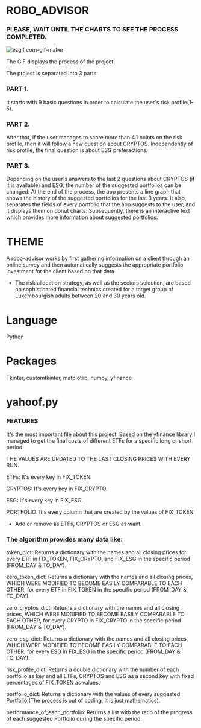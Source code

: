 # ROBO_ADVISOR
### PLEASE, WAIT UNTIL THE CHARTS TO SEE THE PROCESS COMPLETED.
![ezgif com-gif-maker](https://user-images.githubusercontent.com/64299794/165606538-087f3709-a0c9-4e01-8bdb-9191d021280e.gif)

The GIF displays the process of the project.

The project is separated into 3 parts.

### PART 1.
It starts with 9 basic questions in order to calculate the user's risk profile(1-5). 

### PART 2.
After that, if the user manages to score more than 4.1 points on the risk profile, then it will follow a new question about CRYPTOS. Independently of risk profile, the final question is about ESG preferactions. 

### PART 3.
Depending on the user's answers to the last 2 questions about CRYPTOS (if it is available) and ESG, the number of the suggested portfolios can be changed. At the end of the process, the app presents a line graph that shows the history of the suggested portfolios for the last 3 years. It also, separates the fields of every portfolio that the app suggests to the user, and it displays them on donut charts. Subsequently, there is an interactive text which provides more information about suggested portfolios.

# THEME
A robo-advisor works by first gathering information on a client through an online survey and then automatically suggests the appropriate portfolio investment for the client based on that data. 

* The risk allocation strategy, as well as the sectors selection, are based on sophisticated financial technics created for a target group of Luxembourgish adults between 20 and 30 years old.

# Language
Python

# Packages
Tkinter,
customtkinter,
matplotlib,
numpy,
yfinance

# yahoof.py

### FEATURES

It's the most important file about this project. Based on the yfinance library I managed to get the final costs of different ETFs for a specific long or short period. 

THE VALUES ARE UPDATED TO THE LAST CLOSING PRICES WITH EVERY RUN.

ETFs: It's every key in FIX_TOKEN.

CRYPTOS: It's every key in FIX_CRYPTO.

ESG: It's every key in FIX_ESG.

PORTFOLIO: It's every column that are created by the values of FIX_TOKEN.

* Add or remove as ETFs, CRYPTOS or ESG as want.



### The algorithm provides many data like:

token_dict: Returns a dictionary with the names and all closing prices for every ETF in FIX_TOKEN, FIX_CRYPTO, and FIX_ESG in the specific period (FROM_DAY & TO_DAY).

zero_token_dict: Returns a dictionary with the names and all closing prices, WHICH WERE MODIFIED TO BECOME EASILY COMPARABLE TO EACH OTHER, for every ETF in FIX_TOKEN in the specific period (FROM_DAY & TO_DAY).

zero_cryptos_dict: Returns a dictionary with the names and all closing prices, WHICH WERE MODIFIED TO BECOME EASILY COMPARABLE TO EACH OTHER, for every CRYPTO in FIX_CRYPTO in the specific period (FROM_DAY & TO_DAY).

zero_esg_dict: Returns a dictionary with the names and all closing prices, WHICH WERE MODIFIED TO BECOME EASILY COMPARABLE TO EACH OTHER, for every ESG in FIX_ESG in the specific period (FROM_DAY & TO_DAY).

risk_profile_dict: Returns a double dictionary with the number of each portfolio as key and all ETFs, CRYPTOS and ESG as a second key with fixed percentages of FIX_TOKEN as values.

portfolio_dict: Returns a dictionary with the values of every suggested Portfolio (The process is out of coding, it is just mathematics).

performance_of_each_portfolio: Returns a list with the ratio of the progress of each suggested Portfolio during the specific period.
